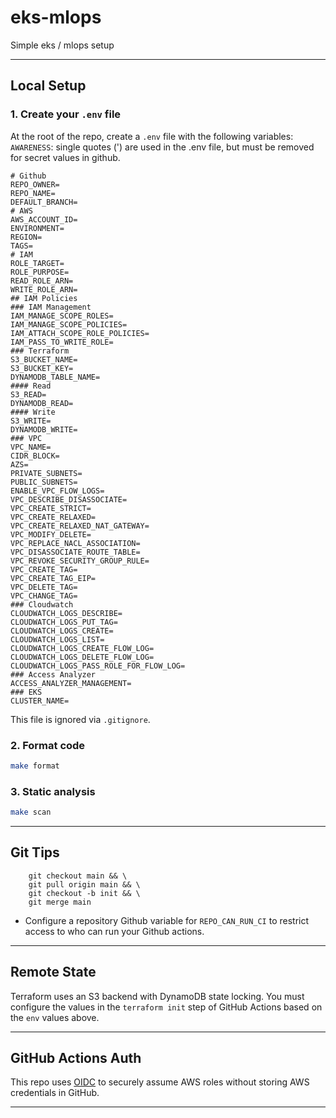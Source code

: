# eks-mlops
Simple eks / mlops setup

---

## Local Setup

### 1. Create your `.env` file
At the root of the repo, create a `.env` file with the following variables:
`AWARENESS`: single quotes (') are used in the .env file, but must be removed for secret values in github.
```env
# Github
REPO_OWNER=
REPO_NAME=
DEFAULT_BRANCH=
# AWS
AWS_ACCOUNT_ID=
ENVIRONMENT=
REGION=
TAGS=
# IAM
ROLE_TARGET=
ROLE_PURPOSE=
READ_ROLE_ARN=
WRITE_ROLE_ARN=
## IAM Policies
### IAM Management
IAM_MANAGE_SCOPE_ROLES=
IAM_MANAGE_SCOPE_POLICIES=
IAM_ATTACH_SCOPE_ROLE_POLICIES=
IAM_PASS_TO_WRITE_ROLE=
### Terraform
S3_BUCKET_NAME=
S3_BUCKET_KEY=
DYNAMODB_TABLE_NAME=
#### Read
S3_READ=
DYNAMODB_READ=
#### Write
S3_WRITE=
DYNAMODB_WRITE=
### VPC
VPC_NAME=
CIDR_BLOCK=
AZS=
PRIVATE_SUBNETS=
PUBLIC_SUBNETS=
ENABLE_VPC_FLOW_LOGS=
VPC_DESCRIBE_DISASSOCIATE=
VPC_CREATE_STRICT=
VPC_CREATE_RELAXED=
VPC_CREATE_RELAXED_NAT_GATEWAY=
VPC_MODIFY_DELETE=
VPC_REPLACE_NACL_ASSOCIATION=
VPC_DISASSOCIATE_ROUTE_TABLE=
VPC_REVOKE_SECURITY_GROUP_RULE=
VPC_CREATE_TAG=
VPC_CREATE_TAG_EIP=
VPC_DELETE_TAG=
VPC_CHANGE_TAG=
### Cloudwatch
CLOUDWATCH_LOGS_DESCRIBE=
CLOUDWATCH_LOGS_PUT_TAG=
CLOUDWATCH_LOGS_CREATE=
CLOUDWATCH_LOGS_LIST=
CLOUDWATCH_LOGS_CREATE_FLOW_LOG=
CLOUDWATCH_LOGS_DELETE_FLOW_LOG=
CLOUDWATCH_LOGS_PASS_ROLE_FOR_FLOW_LOG=
### Access Analyzer
ACCESS_ANALYZER_MANAGEMENT=
### EKS
CLUSTER_NAME=
```
This file is ignored via `.gitignore`.

### 2. Format code
```bash
make format
```

### 3. Static analysis
```bash
make scan
```

---

## Git Tips
```shell
    git checkout main && \
    git pull origin main && \
    git checkout -b init && \
    git merge main
```
- Configure a repository Github variable for `REPO_CAN_RUN_CI` to restrict access to who can run your Github actions.
---

## Remote State

Terraform uses an S3 backend with DynamoDB state locking. You must configure the values in the `terraform init` step of GitHub Actions based on the `env` values above.

---

## GitHub Actions Auth

This repo uses [OIDC](https://docs.aws.amazon.com/IAM/latest/UserGuide/id_roles_providers_create_oidc.html) to securely assume AWS roles without storing AWS credentials in GitHub.

---